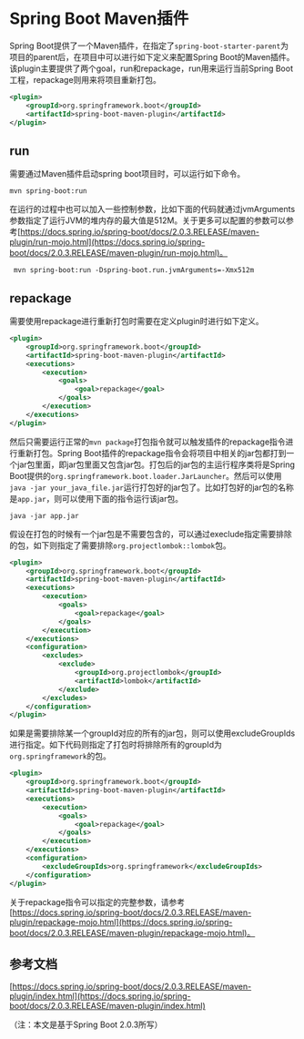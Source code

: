 # Spring Boot Maven插件

Spring Boot提供了一个Maven插件，在指定了`spring-boot-starter-parent`为项目的parent后，在项目中可以进行如下定义来配置Spring Boot的Maven插件。该plugin主要提供了两个goal，run和repackage，run用来运行当前Spring Boot工程，repackage则用来将项目重新打包。

```xml
<plugin>
    <groupId>org.springframework.boot</groupId>
    <artifactId>spring-boot-maven-plugin</artifactId>
</plugin>
```

## run

需要通过Maven插件启动spring boot项目时，可以运行如下命令。

```
mvn spring-boot:run
```

在运行的过程中也可以加入一些控制参数，比如下面的代码就通过jvmArguments参数指定了运行JVM的堆内存的最大值是512M。关于更多可以配置的参数可以参考[https://docs.spring.io/spring-boot/docs/2.0.3.RELEASE/maven-plugin/run-mojo.html](https://docs.spring.io/spring-boot/docs/2.0.3.RELEASE/maven-plugin/run-mojo.html)。

```
 mvn spring-boot:run -Dspring-boot.run.jvmArguments=-Xmx512m
```


## repackage

需要使用repackage进行重新打包时需要在定义plugin时进行如下定义。

```xml
<plugin>
    <groupId>org.springframework.boot</groupId>
    <artifactId>spring-boot-maven-plugin</artifactId>
    <executions>
        <execution>
            <goals>
                <goal>repackage</goal>
            </goals>
        </execution>
    </executions>
</plugin>
```

然后只需要运行正常的`mvn package`打包指令就可以触发插件的repackage指令进行重新打包。Spring Boot插件的repackage指令会将项目中相关的jar包都打到一个jar包里面，即jar包里面又包含jar包。打包后的jar包的主运行程序类将是Spring Boot提供的`org.springframework.boot.loader.JarLauncher`。然后可以使用`java -jar your_java_file.jar`运行打包好的jar包了。比如打包好的jar包的名称是`app.jar`，则可以使用下面的指令运行该jar包。

```
java -jar app.jar
```

假设在打包的时候有一个jar包是不需要包含的，可以通过execlude指定需要排除的包，如下则指定了需要排除`org.projectlombok::lombok`包。

```xml
<plugin>
    <groupId>org.springframework.boot</groupId>
    <artifactId>spring-boot-maven-plugin</artifactId>
    <executions>
        <execution>
            <goals>
                <goal>repackage</goal>
            </goals>
        </execution>
    </executions>
    <configuration>
        <excludes>
            <exclude>
                <groupId>org.projectlombok</groupId>
                <artifactId>lombok</artifactId>
            </exclude>
        </excludes>
    </configuration>
</plugin>
```

如果是需要排除某一个groupId对应的所有的jar包，则可以使用excludeGroupIds进行指定。如下代码则指定了打包时将排除所有的groupId为`org.springframework`的包。

```xml
<plugin>
    <groupId>org.springframework.boot</groupId>
    <artifactId>spring-boot-maven-plugin</artifactId>
    <executions>
        <execution>
            <goals>
                <goal>repackage</goal>
            </goals>
        </execution>
    </executions>
    <configuration>
        <excludeGroupIds>org.springframework</excludeGroupIds>
    </configuration>
</plugin>
```

关于repackage指令可以指定的完整参数，请参考[https://docs.spring.io/spring-boot/docs/2.0.3.RELEASE/maven-plugin/repackage-mojo.html](https://docs.spring.io/spring-boot/docs/2.0.3.RELEASE/maven-plugin/repackage-mojo.html)。

## 参考文档

[https://docs.spring.io/spring-boot/docs/2.0.3.RELEASE/maven-plugin/index.html](https://docs.spring.io/spring-boot/docs/2.0.3.RELEASE/maven-plugin/index.html)

（注：本文是基于Spring Boot 2.0.3所写）

